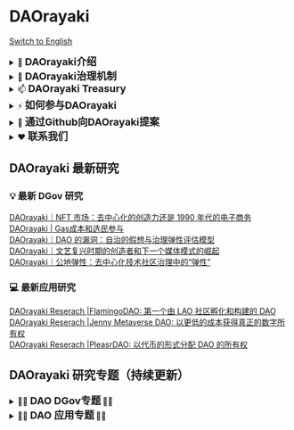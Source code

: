 # DAOrayaki 
[Switch to English](https://github.com/DAOrayaki/DAOrayaki-core/blob/develop/README_EN.md)

<details>
   <summary>  👋 <b> <font size="4">DAOrayaki介绍</font> </b>    </summary>  
   -  
   
   **一个民主治理和所有人都可以利用的公共媒体系统**

   **To empower people，we must decentralization information**

**DAOrayaki** 是一个去中心化的研究者组织和去中心化媒体，通过 DAO的形式去中心化地资助世界各地的研究者进行研究、翻译、分析等工作。**DAOrayaki** 由早期的 DAO 组织 DAOONE 核心成员发起，得到了Dora Factory基础设施的支持。自 2021 年 1 月以来，**DAOrayaki** 的贡献者网络已经深入覆盖了二次方资助、Futarchy、dGov、Moloch、算法治理、可回溯公共物品融资、奥斯特罗姆公共事务治理方法等数十个话题和以太坊生态研究成果。目前，我们已追踪研究53个DAO项目，发表 131 篇文章，普及了去中心化治理的知识和最新进展。

通过 DAO，研究组织和媒体可以打破地域的限制，以社区的方式资助和生产内容。**DAOrayaki**将会通过DAO的形式，构建一个满足人们需求，一个民主治理和所有人都可以利用的公共媒体系统，从而实现真正意义上的去中心化。

</details>

<details>
   <summary>  🔭 <b> <font size="4">DAOrayaki治理机制 </font> </b>    </summary>  
   

以DAO作为资助、研究、传播的组织形式，利用其独特的治理结构和机制来运行生态。读者可以直接资助DAO并参与治理，选举执行团队，制定规则和内容标准，并根据规则激励整个生态系统。

在DAOrayaki早期，委员会采用简单的多数投票机制，投票结果>50%的文章可以发表。目前，DAOrayaki 委员会的投票机制已升级为采用 MolochDAO 的投票机制。
   
   
</details>

   
<details>
   <summary>  📫 <b> <font size="4">DAOrayaki Treasury </font> </b>      </summary>  
   

2021 年 6 月 15 日，DAOrayaki 使用 Dora Factory 提供的基础设施在 BSC 主网上部署名为“DAOrayaki DAO”的 Funder DAO。这是一个基于 Moloch 的 DAO，供成员促进去中心化基金管理、处理新成员申请、提交提案、怒退、资助内容等。考虑到安全及效率，现在，DAOrayaki treasury (Gnosis Safe) 通过多签钱包管理。 DAOrayaki 使用多重签名钱包来协调资助者和研究内容贡献者。

   </details>

   
<details>
   <summary> ⚡ <b> <font size="4">如何参与DAOrayaki </font> </b>      </summary>  
   

#### - 内容贡献 
    
1）cover 与DAO相关的项目
    
2）翻译/原创与DAO治理相关的话题

#### - 话题建议
如果您有感兴趣的话题，希望DAOrayaki的小伙伴进行研究，可以联系我们或者直接在本项目中提交issue.

#### - 社区治理机制讨论与设计
参与DAOrayaki社区治理机制的构建和设计。

#### - 为DAOrayaki捐款
DAOrayaki目前正在gitcoin上申请GRANT，欢迎大家前往捐款。
 
 </details>
   
 <details>
   <summary>  💬 <b> <font size="4"> 通过Github向DAOrayaki提案</font> </b>      </summary>  
    

如果您发现DAOrayaki的过往文章内容已经过时、您有希望DAOrayaki代为研究的内容或者您有一个非常诱人的想法想要告诉DAOrayaki社区，您可以通过Github的issue功能来向社区提议，社区成员会对您的提议认真审核并且讨论。

目前，DAOrayaki github渠道共有四种提议类型可选：
1. Topic Advice。如果你有希望DAOrayaki代为研究的项目、文章或者话题，可以提此类型的issue。
2. Content Outdate。如果您发现往期DAOrayaki的内容已经过时，可以提此类型的issue。
3. Governance Advice。如果关于DAOrayaki的治理，您有一些令人兴奋的想法，可以提此类型的issue。
4. Other Advice。如果您的提议不在以上列表中，您可以提此类型的issue。    

      </details>

    <details>
   <summary>  ❤ <b> <font size="4"> 联系我们</font> </b>   </summary>  
       

官网：https://daorayaki.org     
    
Discord: 点击[链接](https://discord.gg/hR7v3H8K)加入discord社区讨论  
    
Twitter: @orayakida  
    
微信公众号：Dorafactory    
    
微信助手：DAOrayaki-media  
       

</details>

## DAOrayaki 最新研究
### 💡 最新 DGov 研究
[DAOrayaki｜NFT 市场：去中心化的创造力还是 1990 年代的电子商务](https://github.com/DAOrayaki/DAOrayaki-core/blob/develop/2021/2021-Q3/2021-09/daorayaki-nft-shi-chang-qu-zhong-xin-hua-de-chuang-zao-li-huan-shi-1990-nian-dai-de-dian-zi-shang-wu.md)  
[DAOrayaki | Gas成本和选民参与](https://github.com/DAOrayaki/DAOrayaki-core/blob/develop/2021/2021-Q3/2021-09/daorayaki-gascheng-ben-he-xuan-min-can-yu.md)  
[DAOrayaki｜DAO 的漏洞：自治的假想与治理弹性评估模型](https://github.com/DAOrayaki/DAOrayaki-core/blob/develop/2021/2021-Q3/2021-09/daorayaki-dao-de-lou-dong-zi-zhi-de-jia-xiang-yu-zhi-li-dan-xing-ping-gu-mo-xing.md)  
[DAOrayaki｜文艺复兴时期的创造者和下一个媒体模式的崛起](https://github.com/DAOrayaki/DAOrayaki-core/blob/develop/2021/2021-Q3/2021-09/daorayaki-wen-yi-fu-xing-shi-qi-de-chuang-zao-zhe-he-xia-yi-ge-mei-ti-mo-shi-de-jue-qi.md)  
[DAOrayaki｜公地弹性：去中心化技术社区治理中的“弹性”](https://github.com/DAOrayaki/DAOrayaki-core/blob/develop/2021/2021-Q3/2021-09/daorayaki-gong-di-dan-xing-qu-zhong-xin-hua-ji-zhu-she-qu-zhi-li-zhong-de-dan-xing.md)  

### 💻 最新应用研究
[DAOrayaki Reserach |FlamingoDAO: 第一个由 LAO 社区孵化和构建的 DAO](https://github.com/DAOrayaki/DAOrayaki-core/blob/develop/2021/2021-Q3/2021-09/flamingodao.md)  
[DAOrayaki Reserach |Jenny Metaverse DAO: 以更低的成本获得真正的数字所有权](https://github.com/DAOrayaki/DAOrayaki-core/blob/develop/2021/2021-Q3/2021-09/jenny-metaverse-dao.md)  
[DAOrayaki Reserach |PleasrDAO: 以代币的形式分配 DAO 的所有权](https://github.com/DAOrayaki/DAOrayaki-core/blob/develop/2021/2021-Q3/2021-09/pleasrdao.md)  

<!-- [DAOrayaki｜算法治理实验：DAO治理动态、韧性及崩溃](https://daorayaki.org/daorayaki-suan-fa-zhi-li-shi-yan-daozhi-li-dong-tai-ren-xing-ji-beng-kui/)  
[DAOrayaki｜打破媒体第四面墙：观众和创作者的融合](https://daorayaki.org/daorayaki-da-po-mei-ti-di-si-mian-qiang-guan-zhong-he-chuang-zuo-zhe-de-rong-he/)  
[DAOrayaki｜MetaCartel——一个由创建者和运营商构建去中心化应用的生态系统](https://daorayaki.org/metacartel-yi-ge-you-chuang-jian-zhe-he-yun-ying-shang-gou-jian-qu-zhong-xin-hua-ying-yong-de-sheng-tai-xi-tong/) -->

## DAOrayaki 研究专题（持续更新）



<details>
   <summary>  👋🌱 <b> <font size="4">DAO DGov专题</font> </b> 🌱👋     </summary>  
-
   
   
<details>
   <summary> <b> <font size="4">    🌱 DAO的构建与设计 </font> </b>    </summary>  
   
[什么是社区贡献机会（CCO）](https://github.com/DAOrayaki/DAOrayaki-core/blob/develop/2021/2021-Q2/2021-05/shi-yao-shi-she-qu-gong-xian-ji-hui-cco.md)  
[DAO治理中的同构性](https://github.com/DAOrayaki/DAOrayaki-core/blob/develop/2021/2021-Q2/2021-06/daozhi-li-zhong-de-tong-gou-xing.md)  
[8步实现去中心化](https://github.com/DAOrayaki/DAOrayaki-core/blob/develop/2021/2021-Q2/2021-06/8bu-shi-xian-qu-zhong-xin-hua.md)  
[DAOrayaki｜GitcoinDAO 群体思维正在崛起](https://github.com/DAOrayaki/DAOrayaki-core/blob/develop/2021/2021-Q3/2021-08/daorayaki-gitcoindao-qun-ti-si-wei-zheng-zai-jue-qi.md)  
[DAOs的设计再思考：信任与决策权、风险、剩余索取权的分配]()  
[如何DAO化|基于社区贡献机会（CCO）机制的去中心化治理](https://github.com/DAOrayaki/DAOrayaki-core/blob/develop/2021/2021-Q2/2021-05/ru-he-daohua-ji-yu-she-qu-gong-xian-ji-hui-cco-ji-zhi-de-qu-zhong-xin-hua-zhi-li.md)  
[通证工程共享（Token Engineering Commons）：分析权益持有者、通证和治理过程](https://github.com/DAOrayaki/DAOrayaki-core/blob/develop/2021/2021-Q3/2021-08/tong-zheng-gong-cheng-gong-xiang-token-engineering-commons-fen-xi-quan-yi-chi-you-zhe-tong-zheng-he-zhi-li-guo-cheng.md)   
[SourceCred：基于贡献的计算信用工具](https://github.com/DAOrayaki/DAOrayaki-core/blob/develop/2021/2021-Q2/2021-05/sourcecred-ji-yu-gong-xian-de-ji-suan-xin-yong-gong-ju.md)  
[价格与预言机](https://github.com/DAOrayaki/DAOrayaki-core/blob/develop/2021/2021-Q3/2021-08/jie-ge-yu-yu-yan-ji.md)  
[道德作为通证工程共享（Token Engineering Commons）的使命与动机](https://github.com/DAOrayaki/DAOrayaki-core/blob/develop/2021/2021-Q2/2021-05/dao-de-zuo-wei-tong-zheng-gong-cheng-gong-xiang-token-engineering-commons-de-shi-ming-yu-dong-ji.md) 
   
</details>
   
   
<details>
<summary> <b> <font size="4">    🌱 DAO 治理策略 </font> </b>    </summary>  

[DAOrayaki | Gas成本和选民参与](https://github.com/DAOrayaki/DAOrayaki-core/blob/develop/2021/2021-Q3/2021-09/daorayaki-gascheng-ben-he-xuan-min-can-yu.md)  
[DAOrayaki｜PoolHAUS与去中心化流动性供应](https://github.com/DAOrayaki/DAOrayaki-core/blob/develop/2021/2021-Q3/2021-08/daorayaki-poolhausyu-qu-zhong-xin-hua-liu-dong-xing-gong-ying.md)  
[API3 DAO | DAO和质押的意义 Part 1](https://github.com/DAOrayaki/DAOrayaki-core/blob/develop/2021/2021-Q2/2021-04/api3-dao-daohe-zhi-ya-de-yi-yi-part-1.md)  
[D2D：面向去中心化的谈判协议](https://github.com/DAOrayaki/DAOrayaki-core/blob/develop/2021/2021-Q2/2021-06/d2d-mian-xiang-qu-zhong-xin-hua-de-tan-pan-xie-yi.md)  
[联合曲线设计脑洞大全及参数大典](https://github.com/DAOrayaki/DAOrayaki-core/blob/develop/2021/2021-Q2/2021-04/lian-he-qu-xian-she-ji-nao-dong-da-quan-ji-can-shu-da-dian.md)  
[Synthetix：去中心化治理结构](https://github.com/DAOrayaki/DAOrayaki-core/blob/develop/2021/2021-Q2/2021-05/synthetix-qu-zhong-xin-hua-zhi-li-jie-gou.md)  
[DAO 联盟|Open DeFi DAO 治理结构](https://github.com/DAOrayaki/DAOrayaki-core/blob/develop/2021/2021-Q2/2021-05/dao-lian-meng-open-defi-dao-zhi-li-jie-gou.md)  
[有多巴胺分泌的DAO治理协议的综述——引言（2021版）](https://github.com/DAOrayaki/DAOrayaki-core/blob/develop/2021/2021-Q2/2021-05/daoresearch.md)  
   
</details>
   
 
<details>
<summary> <b> <font size="4">🌱 DAO 投票治理 </font> </b>    </summary>  


[DAOrayaki｜Vitalik Buterin：超越代币投票的治理](https://github.com/DAOrayaki/DAOrayaki-core/tree/develop/2021/2021-Q3/2021-08)  
[可选用的DAOs投票机制汇总](https://github.com/DAOrayaki/DAOrayaki-core/blob/develop/2021/2021-Q2/2021-06/ke-xuan-yong-de-daostou-piao-ji-zhi-hui-zong.md)  
[价格敞口和投票权](https://github.com/DAOrayaki/DAOrayaki-core/blob/develop/2021/2021-Q2/2021-06/jie-ge-chang-kou-he-tou-piao-quan.md)  
[去中心化仲裁：Kleros、Aragon、Jur](https://github.com/DAOrayaki/DAOrayaki-core/blob/develop/2021/2021-Q2/2021-06/qu-zhong-xin-hua-zhong-cai-kleros-aragon-jur.md)  
   
</details>

<details>
<summary> <b> <font size="4">🌱 DAO代币治理</font> </b>    </summary>  


[DAOrayaki｜如何利用社交代币实现长期增长](https://github.com/DAOrayaki/DAOrayaki-core/blob/develop/2021/2021-Q3/2021-08/daorayaki-ru-he-li-yong-she-jiao-dai-bi-shi-xian-chang-qi-zeng-chang.md)  
[DAOrayaki | 代币经济学导论]()  
[Farming机制是否代表着代币分配的进步？](https://github.com/DAOrayaki/DAOrayaki-core/blob/develop/2021/2021-Q2/2021-05/farmingji-zhi-shi-fou-dai-biao-zhao-dai-bi-fen-pei-de-jin-bu.md)  
[DAOrayaki｜DAO 国库多元化的范围代币](https://github.com/DAOrayaki/DAOrayaki-core/blob/develop/2021/2021-Q3/2021-08/dao-guo-ku-duo-yuan-hua-de-fan-wei-dai-bi.md)   
[DAO 通过财政多元化为下一个加密冬天做准备](https://github.com/DAOrayaki/DAOrayaki-core/blob/develop/2021/2021-Q3/2021-07/dao-tong-guo-cai-zheng-duo-yuan-hua-wei-xia-yi-ge-jia-mi-dong-tian-zuo-zhun-bei.md)   
[DAOrayaki| DAO：扩展资本协调能力]()   
[Social token与DAO思潮下微观经济体的崛起](https://github.com/DAOrayaki/DAOrayaki-core/blob/develop/2021/2021-Q2/2021-05/social-tokenyu-daosi-chao-xia-wei-guan-jing-ji-ti-de-jue-qi.md)   
[$WORK 奖励、利益相关者经济学和就业共享的代币化](https://github.com/DAOrayaki/DAOrayaki-core/blob/develop/2021/2021-Q3/2021-07/work-jiang-li-li-yi-xiang-guan-zhe-jing-ji-xue-he-jiu-ye-gong-xiang-de-dai-bi-hua.md)   
[海外最新研讨：数字货币与货币体系的未来](https://github.com/DAOrayaki/DAOrayaki-core/blob/develop/2021/2021-Q2/2021-06/hai-wai-zui-xin-yan-tao-shu-zi-huo-bi-yu-huo-bi-ti-xi-de-wei-lai.md)   
   
 </details>


   
 <details>
<summary> <b> <font size="4">🌱 DAO治理攻击</font> </b>    </summary>  

[DAOrayaki｜DAO 的漏洞：自治的假想与治理弹性评估模型](https://github.com/DAOrayaki/DAOrayaki-core/blob/develop/2021/2021-Q3/2021-09/daorayaki-dao-de-lou-dong-zi-zhi-de-jia-xiang-yu-zhi-li-dan-xing-ping-gu-mo-xing.md)   
[DAOrayaki｜公地弹性：去中心化技术社区治理中的“弹性”](https://github.com/DAOrayaki/DAOrayaki-core/blob/develop/2021/2021-Q3/2021-09/daorayaki-gong-di-dan-xing-qu-zhong-xin-hua-ji-zhu-she-qu-zhi-li-zhong-de-dan-xing.md)   
[DAOrayaki｜算法治理实验：DAO治理动态、韧性及崩溃](https://github.com/DAOrayaki/DAOrayaki-core/blob/develop/2021/2021-Q3/2021-09/daorayaki-suan-fa-zhi-li-shi-yan-daozhi-li-dong-tai-ren-xing-ji-beng-kui.md)   
[DAOrayaki ｜加密市场操纵：威科夫方法及模式](https://github.com/DAOrayaki/DAOrayaki-core/blob/develop/2021/2021-Q3/2021-07/daorayaki-jia-mi-shi-chang-cao-zong-wei-ke-fu-fang-fa-ji-mo-shi.md)   
[DAOrayaki ｜加密货币里的吸血鬼攻击](https://github.com/DAOrayaki/DAOrayaki-core/blob/develop/2021/2021-Q3/2021-07/daorayaki-jia-mi-huo-bi-li-de-xi-xie-gui-gong-ji.md)   
[全面综述：女巫攻击和防御方法](https://github.com/DAOrayaki/DAOrayaki-core/blob/develop/2021/2021-Q3/2021-07/quan-mian-zong-shu-nu-wu-gong-ji-he-fang-yu-fang-fa.md)    
[依靠钱包追踪鲸鱼活动](https://github.com/DAOrayaki/DAOrayaki-core/blob/develop/2021/2021-Q3/2021-07/yi-kao-qian-bao-zhui-zong-jing-yu-huo-dong.md)   
[二次方融资（Quadratic Funding）的攻击与防守](https://github.com/DAOrayaki/DAOrayaki-core/blob/develop/2021/2021-Q2/2021-05/er-ci-fang-rong-zi-quadratic-funding-de-gong-ji-yu-fang-shou.md)   
[一份​前瞻性暂停使用The DAO的呼吁（2016.5.27）](https://github.com/DAOrayaki/DAOrayaki-core/blob/develop/2021/2021-Q2/2021-05/yi-fen-qian-zhan-xing-zan-ting-shi-yong-the-daode-hu-xu-2016-5-27.md)   
    
 </details>

 <details>
<summary> <b> <font size="4">🌱 二次方投票、融资资助</font> </b>    </summary>  

    
[DAOrayaki｜二次方投票与公共物品](https://github.com/DAOrayaki/DAOrayaki-core/blob/develop/2021/2021-Q3/2021-07/daorayaki-er-ci-fang-tou-piao-yu-gong-gong-wu-pin.md)  
[二次方投票和区块链治理](https://github.com/DAOrayaki/DAOrayaki-core/blob/develop/2021/2021-Q3/2021-07/er-ci-fang-tou-piao-he-qu-kuai-lian-zhi-li.md)  
[DAOrayaki｜关于改善配对协调补贴的一个方法探讨](https://github.com/DAOrayaki/DAOrayaki-core/blob/develop/2021/2021-Q3/2021-08/daorayaki-guan-yu-gai-shan-pei-dui-xie-diao-bu-tie-de-yi-ge-fang-fa-tan-tao.md)  
[二次方投票：机制设计如何使民主激进化](https://github.com/DAOrayaki/DAOrayaki-core/blob/develop/2021/2021-Q3/2021-08/er-ci-fang-tou-piao-ji-zhi-she-ji-ru-he-shi-min-zhu-ji-jin-hua.md)  
[「激进市场」和二次方投票 | 用市场本身去监管市场](https://github.com/DAOrayaki/DAOrayaki-core/blob/develop/2021/2021-Q2/2021-05/quadratic-voting.md)  
[二次方资助V2协议:链上反女巫、公平性和可扩展性](https://github.com/DAOrayaki/DAOrayaki-core/blob/develop/2021/2021-Q3/2021-07/er-ci-fang-zi-zhu-v2xie-yi-lian-shang-fan-nu-wu-gong-ping-xing-he-ke-kuo-zhan-xing.md)  
[Dora Factory Eric Zhang：使用累进税系统提高二次方资助的公平性](https://github.com/DAOrayaki/DAOrayaki-core/blob/develop/2021/2021-Q2/2021-06/dora-factory-eric-zhang-shi-yong-lei-jin-shui-xi-tong-ti-gao-er-ci-fang-zi-zhu-de-gong-ping-xing.md)  
[二次方融资（Quadratic Funding）的攻击与防守](https://github.com/DAOrayaki/DAOrayaki-core/blob/develop/2021/2021-Q2/2021-05/er-ci-fang-rong-zi-quadratic-funding-de-gong-ji-yu-fang-shou.md)  
[Quadratic Voting and Funding at ETH Hackathon Beijing](https://github.com/DAOrayaki/DAOrayaki-core/blob/develop/2021/2021-Q2/2021-05/quadratic-voting-and-funding-at-eth-hackathon-beijing.md)  
[社会实验 | 让社区资助爆发巨大能量，当二次方投票遇上黑客马拉松](https://github.com/DAOrayaki/DAOrayaki-core/blob/develop/2021/2021-Q2/2021-05/quadratic-voting-2.md)  

</details>

<details>
<summary> <b> <font size="4">🌱 预测市场</font> </b>    </summary>  

  
[预测市场的力量](https://github.com/DAOrayaki/DAOrayaki-core/blob/develop/2021/2021-Q2/2021-05/yu-ce-shi-chang-de-li-liang.md)  
[万字解读| Upshot One 对等预测协议](https://github.com/DAOrayaki/DAOrayaki-core/blob/develop/2021/2021-Q2/2021-05/mo-zi-jie-du-upshot-one-dui-deng-yu-ce-xie-yi.md)  
[买单投票：一种新型的混合代币投票/Futarchy](https://github.com/DAOrayaki/DAOrayaki-core/blob/develop/2021/2021-Q3/2021-09/mai-dan-tou-piao-yi-chong-xin-xing-de-hun-he-dai-bi-tou-piao-futarchy.md)  
[DAOrayaki｜针对高度不可能事件押注的预测市场设计](https://github.com/DAOrayaki/DAOrayaki-core/blob/develop/2021/2021-Q3/2021-08/zhen-dui-gao-du-bu-ke-neng-shi-jian-ya-zhu-de-yu-ce-shi-chang-she-ji.md)  
[Futarchy | 价值投票，对赌信仰，用钱说话，口说无凭](https://github.com/DAOrayaki/DAOrayaki-core/blob/develop/2021/2021-Q2/2021-05/futarchy.md)  
[基于 Futarchy治理的案例：Amoveo、Tezos、Gnosis](https://github.com/DAOrayaki/DAOrayaki-core/blob/develop/2021/2021-Q3/2021-07/untitled.md)  
[罗宾·汉森经典论文（一）|Futarchy：我们应该价值投票、对赌信仰吗？](https://github.com/DAOrayaki/DAOrayaki-core/blob/develop/2021/2021-Q2/2021-04/luo-bin-yi-sen-jing-dian-lun-wen-yi-futarchy-wo-men-ying-gai-jie-zhi-tou-piao-dui-du-xin-yang-ma.md)  
[罗宾·汉森经典论文（二）|Futarchy：我们应该价值投票、对赌信仰吗？](https://github.com/DAOrayaki/DAOrayaki-core/blob/develop/2021/2021-Q2/2021-05/luo-bin-yi-sen-jing-dian-lun-wen-er-futarchy-wo-men-ying-gai-jie-zhi-tou-piao-dui-du-xin-yang-ma.md)  
[罗宾·汉森经典论文（三）|Futarchy：工程设计25个问题](https://github.com/DAOrayaki/DAOrayaki-core/blob/develop/2021/2021-Q2/2021-04/luo-bin-yi-sen-jing-dian-lun-wen.md)  
[罗宾·汉森经典论文（四）|Futarchy：工程设计25个问题](https://github.com/DAOrayaki/DAOrayaki-core/blob/develop/2021/2021-Q2/2021-05/luo-bin-yi-sen-jing-dian-lun-wen-si-futarchy-gong-cheng-she-ji-25ge-wen-ti.md)  

 </details>
   
 
<details>
<summary> <b> <font size="4">🌱 公共物品、奥斯特罗姆</font> </b>    </summary>  


[DAOrayaki｜连续性公共物品资助](https://github.com/DAOrayaki/DAOrayaki-core/blob/develop/2021/2021-Q3/2021-08/daorayaki-lian-xu-xing-gong-gong-wu-pin-zi-zhu.md)  
[可追溯公共物品融资](https://github.com/DAOrayaki/DAOrayaki-core/blob/develop/2021/2021-Q3/2021-08/ke-zhui-su-gong-gong-wu-pin-rong-zi.md)  
[DAOrayaki｜二次方投票与公共物品](https://github.com/DAOrayaki/DAOrayaki-core/blob/develop/2021/2021-Q3/2021-07/daorayaki-er-ci-fang-tou-piao-yu-gong-gong-wu-pin.md)  
[“可追溯公共物品融资”进展分析](https://github.com/DAOrayaki/DAOrayaki-core/blob/develop/2021/2021-Q3/2021-08/ke-zhui-su-gong-gong-wu-pin-rong-zi-jin-zhan-fen-xi.md)   
[DAOrayaki｜公地弹性：去中心化技术社区治理中的“弹性”](https://github.com/DAOrayaki/DAOrayaki-core/blob/develop/2021/2021-Q3/2021-09/daorayaki-gong-di-dan-xing-qu-zhong-xin-hua-ji-zhu-she-qu-zhi-li-zhong-de-dan-xing.md)  
[自动化奥斯特罗姆（Ostrom）以实现有效的DAO管理](https://github.com/DAOrayaki/DAOrayaki-core/blob/develop/2021/2021-Q2/2021-06/zi-dong-hua-ao-si-te-luo-mu-ostrom-yi-shi-xian-you-xiao-de-daoguan-li.md)  
[公共事务的治理之道：集体行动制度的演进【美】埃莉诺·奥斯特罗姆（Elinor Ostrom）](https://github.com/DAOrayaki/DAOrayaki-core/blob/develop/2021/2021-Q2/2021-06/untitled-3.md)  
[Hackers & Painters, Open Source Projects, NFTs, and Simplified Harberger Tax](https://github.com/DAOrayaki/DAOrayaki-core/blob/develop/2021/2021-Q2/2021-04/hackers-painters-open-source-projects-nfts-and-simplified-harberger-tax.md)   
[Moloch DAO系列一 | 博弈论：利用分布式自治组织战胜公地悲剧](https://github.com/DAOrayaki/DAOrayaki-core/blob/develop/2021/2021-Q2/2021-05/molochdaov1.md)   

</details>
   
<details>
<summary> <b> <font size="4">🌱 NFT、NFT DAO </font> </b>    </summary>     

   
[极客与画家 | 开源项目、NFT和简化的哈伯格税](https://github.com/DAOrayaki/DAOrayaki-core/blob/develop/2021/2021-Q2/2021-04/hackerandpainter.md)  
[DAOrayaki｜全面概述NFT DAOs 的出现]()  
[价格发现的艺术，嵌套的策展市场，当联合曲线遇到NFT](https://github.com/DAOrayaki/DAOrayaki-core/blob/develop/2021/2021-Q2/2021-04/bonding-curve-and-nft-pricing.md)  
[策展市场|一种构建联合关注网络的机制](https://github.com/DAOrayaki/DAOrayaki-core/blob/develop/2021/2021-Q2/2021-05/ce-zhan-shi-chang-yi-chong-gou-jian-lian-he-guan-zhu-wang-luo-de-ji-zhi.md)  
[DAOrayaki｜NFT 市场：去中心化的创造力还是 1990 年代的电子商务](https://github.com/DAOrayaki/DAOrayaki-core/blob/develop/2021/2021-Q3/2021-09/daorayaki-nft-shi-chang-qu-zhong-xin-hua-de-chuang-zao-li-huan-shi-1990-nian-dai-de-dian-zi-shang-wu.md)  
   
</details>
   
 <details>
<summary> <b> <font size="4">🌱 DAO 行业发展 </font> </b>    </summary>       


[DAOrayaki首发| SEC.gov代币安全港提案2.0](https://github.com/DAOrayaki/DAOrayaki-core/blob/develop/2021/2021-Q2/2021-04/token-safe-harbor2-0.md)   
[加密技术的全面论述—开放金融系统](https://github.com/DAOrayaki/DAOrayaki-core/blob/develop/2021/2021-Q3/2021-08/jia-mi-ji-zhu-de-quan-mian-lun-shu-kai-fang-jin-rong-xi-tong.md)  
[DAO与全球经济秩序｜加密圈生态技术](https://github.com/DAOrayaki/DAOrayaki-core/blob/develop/2021/2021-Q2/2021-06/daoyu-quan-qiu-jing-ji-zhi-xu-jia-mi-quan-sheng-tai-ji-zhu.md)  
[DAO与全球经济秩序｜新自由主义的黄昏](https://github.com/DAOrayaki/DAOrayaki-core/blob/develop/2021/2021-Q2/2021-06/daoyu-quan-qiu-jing-ji-zhi-xu-xin-zi-you-zhu-yi-de-huang-hun.md)  
 [元数据、数据堆栈、数据目录3.0](https://github.com/DAOrayaki/DAOrayaki-core/blob/develop/2021/2021-Q3/2021-08/yuan-shu-ju-shu-ju-dui-zhan-shu-ju-mu-lu-3-0.md)  
[去中心化自治组织行业发展月报（2021.6）](https://github.com/DAOrayaki/DAOrayaki-core/blob/develop/2021/2021-Q3/2021-07/qu-zhong-xin-hua-zi-zhi-zu-zhi-xing-ye-fa-zhan-yue-bao-2021-6.md)  
[一文了解 Dora Factory 1.0](https://github.com/DAOrayaki/DAOrayaki-core/blob/develop/2021/2021-Q2/2021-05/dorafactory1-0.md)  
[DAOrayaki Research |全方位解析DAOhaus治理机制(ENG&CHN)](https://github.com/DAOrayaki/DAOrayaki-core/blob/develop/2021/2021-Q2/2021-05/quan-fang-wei-jie-xi-daohauszhi-li-ji-zhi.md)   
[DAOrayaki | DeFi无缝集成全球最性感资产—BTC，特斯拉和茅台](https://github.com/DAOrayaki/DAOrayaki-core/blob/develop/2021/2021-Q2/2021-05/defi-lego.md)  
[DAOrayaki｜最受热捧的合成资产平台之间区别](https://github.com/DAOrayaki/DAOrayaki-core/blob/develop/2021/2021-Q3/2021-08/daorayaki-zui-shou-re-peng-de-he-cheng-zi-chan-ping-tai-zhi-jian-qu-bie.md)  
[DAOrayaki—Rebase大学DAO研究奖学金宣布设立！](https://github.com/DAOrayaki/DAOrayaki-core/blob/develop/2021/2021-Q2/2021-04/daorayaki-rebaseda-xue-daoyan-jiu-jiang-xue-jin-xuan-bu-she-li.md)  
[「首个Futarchy辩论投票实验」我们都是“缸中之脑”，虚拟空间的资产和实体资产数字化，未来哪个价值更大？](https://github.com/DAOrayaki/DAOrayaki-core/blob/develop/2021/2021-Q2/2021-04/futarchy-debate-3.md)  
[DAOrayaki Committee投票机制升级](https://github.com/DAOrayaki/DAOrayaki-core/blob/develop/2021/2021-Q2/2021-04/daorayakivoting.md)  
[深度回顾币安智能链BSC Grant HackerLink第一期](https://github.com/DAOrayaki/DAOrayaki-core/blob/develop/2021/2021-Q2/2021-04/review-bsc-grant-round1.md)   
[波卡生态DAO-as-a-Service基础设施Dora Factory完成两轮融资](https://github.com/DAOrayaki/DAOrayaki-core/blob/develop/2021/2021-Q2/2021-05/fundraising.md)   
[Muse Museum率先加入DAOrayaki Funders MolochDAO并开展联合研究](https://github.com/DAOrayaki/DAOrayaki-core/blob/develop/2021/2021-Q2/2021-06/muse-museumlu-xian-jia-ru-daorayaki-funders-molochdaobing-kai-zhan-lian-he-yan-jiu.md)   
   
</details>
    
 <details>
<summary> <b> <font size="4">🌱 DAO 媒体 </font> </b>    </summary>       
    

[DAOrayaki｜打破媒体第四面墙：观众和创作者的融合](https://github.com/DAOrayaki/DAOrayaki-core/blob/develop/2021/2021-Q3/2021-09/daorayaki-da-po-mei-ti-di-si-mian-qiang-guan-zhong-he-chuang-zuo-zhe-de-rong-he.md)   
[DAOrayaki｜去中心化媒体：web 3.0时代民主、隐私与价值共享的机遇](https://github.com/DAOrayaki/DAOrayaki-core/blob/develop/2021/2021-Q3/2021-09/daorayaki-qu-zhong-xin-hua-mei-ti-web-3-0shi-dai-min-zhu-yin-si-yu-jie-zhi-gong-xiang-de-ji-yu.md)   
[DAOrayaki｜文艺复兴时期的创造者和下一个媒体模式的崛起](https://github.com/DAOrayaki/DAOrayaki-core/blob/develop/2021/2021-Q3/2021-09/daorayaki-wen-yi-fu-xing-shi-qi-de-chuang-zao-zhe-he-xia-yi-ge-mei-ti-mo-shi-de-jue-qi.md)   
   
</details>
    
</details>
    
<details>
   <summary>  👋🌱 <b> <font size="4">DAO 应用专题</font> </b> 🌱👋     </summary>  
 -  
   
   
<details>
   <summary>  <b> <font size="4"> 🔭 DAO操作系统/基础设施</font> </b>  </summary>    

[DAOrayaki Research | SubDAO(ENG&CHN) - DAOrayaki](https://github.com/DAOrayaki/DAOrayaki-core/blob/develop/2021/2021-Q2/2021-04/daorayaki-research-basketdao-eng-chn-daorayakidaorayakiread-more-posts-by-this-author.md)   
[DuckDAO&Dora Factory： 为开源项目赋能](https://github.com/DAOrayaki/DAOrayaki-core/blob/develop/2021/2021-Q2/2021-04/duckdao-dora-factory.md)   
[DAOMaker: 代币化的创业孵化器和募资平台](https://github.com/DAOrayaki/DAOrayaki-core/blob/develop/2021/2021-Q2/2021-05/daomaker-dai-bi-hua-de-chuang-ye-fu-hua-qi-he-mu-zi-ping-tai.md)   
[Alchemy：预算、协作和DAO管理的去中心化应用程序](https://github.com/DAOrayaki/DAOrayaki-core/blob/develop/2021/2021-Q2/2021-06/alchemy-yu-suan-xie-zuo-he-daoguan-li-de-qu-zhong-xin-hua-ying-yong-cheng-xu.md)   
[全面解读｜Colony v2：有效降低市场交易成本的DAO基础设施](https://github.com/DAOrayaki/DAOrayaki-core/blob/develop/2021/2021-Q2/2021-06/quan-mian-jie-du-colony-v2-you-xiao-jiang-di-shi-chang-jiao-yi-cheng-ben-de-daoji-chu-she-shi.md)  
   
</details>
   
<details>
   <summary>  <b> <font size="4"> 🔭 协议DAO</font> </b>  </summary>    
   

[DAOrayaki Research | ElasticDAO(ENG&CHN) - DAOrayaki](https://github.com/DAOrayaki/DAOrayaki-core/blob/develop/2021/2021-Q2/2021-04/daorayaki-research-basketdao-eng-chn-daorayaki-2.md)  
[DAOrayaki Research | DeGate(ENG&CHN) - DAOrayaki](https://github.com/DAOrayaki/DAOrayaki-core/blob/develop/2021/2021-Q2/2021-04/daorayaki-research-basketdao-eng-chn-daorayaki-3.md)  
[DAOrayaki Research | BasketDAO(ENG&CHN) - DAOrayaki](https://github.com/DAOrayaki/DAOrayaki-core/blob/develop/2021/2021-Q2/2021-04/daorayaki-research-basketdao-eng-chn-daorayaki.md)  
[DAOrayaki Research |The APIS(ENG&CHN) - DAOrayaki](https://github.com/DAOrayaki/DAOrayaki-core/blob/develop/2021/2021-Q2/2021-04/daorayaki-research-boson-protocol-eng-chn-daorayaki.md)  
[DAOrayaki Research |Boson Protocol(ENG&CHN) - DAOrayaki](https://github.com/DAOrayaki/DAOrayaki-core/blob/develop/2021/2021-Q2/2021-04/daorayaki-research.md)  
[BarnBridge: 用于对冲收益率敏感性和市场价格的波动衍生品协议](https://github.com/DAOrayaki/DAOrayaki-core/blob/develop/2021/2021-Q2/2021-06/barnbridge-yong-yu-dui-chong-shou-yi-lu-min-gan-xing-he-shi-chang-jie-ge-de-bo-dong-yan-sheng-pin-xie-yi.md)   
[Orca Protocol：轻量级的社区铸造和管理平台](https://github.com/DAOrayaki/DAOrayaki-core/blob/develop/2021/2021-Q2/2021-06/orca-protocol-qing-liang-ji-de-she-qu-zhu-zao-he-guan-li-ping-tai.md)    
[District0x：一个去中心化的市场网络](https://github.com/DAOrayaki/DAOrayaki-core/blob/develop/2021/2021-Q3/2021-07/district0x-yi-ge-qu-zhong-xin-hua-de-shi-chang-wang-luo.md)   
[DAOrayaki｜ECONOMIC SPACE AGENCY ：后资本主义经济表达的协议](https://github.com/DAOrayaki/DAOrayaki-core/tree/develop/2021/2021-Q3/2021-08)   

</details>
   
<details>
   <summary>  <b> <font size="4"> 🔭 投资DAO</font> </b>  </summary>    
     

[DAOrayaki研究｜MolochDAO v1、v2、v3](https://github.com/DAOrayaki/DAOrayaki-core/blob/develop/2021/2021-Q2/2021-06/daorayakiyan-jiu-molochdao-v1-v2-v3.md)    
[Venture DAO生态系统概述](https://github.com/DAOrayaki/DAOrayaki-core/blob/develop/2021/2021-Q3/2021-09/venture-daosheng-tai-xi-tong-gai-shu.md)   
   
</details>
 
 <details>
   <summary>  <b> <font size="4"> 🔭 Grant DAO</font> </b>  </summary>    
    

[DAOrayaki Reserach | ETHDenver& SporkDAO ：黑客马拉松和去中心化区块链应用孵化器](https://github.com/DAOrayaki/DAOrayaki-core/blob/develop/2021/2021-Q2/2021-06/daorayaki-reserach-ethdenver-sporkdao-hei-ke-ma-la-song-he-qu-zhong-xin-hua-qu-kuai-lian-ying-yong-fu-hua-qi.md)   
[全方位解读PANVALA：去中心化的以太坊资助](https://github.com/DAOrayaki/DAOrayaki-core/blob/develop/2021/2021-Q3/2021-07/quan-fang-wei-jie-du-panvala-qu-zhong-xin-hua-de-yi-tai-fang-zi-zhu.md)  

</details>
   
 <details>
   <summary>  <b> <font size="4"> 🔭 社交社区DAO</font> </b>  </summary>       

    
[DAOrayakiResearch|Subsocial(ENG&CHN) - DAOrayaki](https://github.com/DAOrayaki/DAOrayaki-core/blob/develop/2021/2021-Q2/2021-04/daorayaki-research-elasticdao-eng-chn-daorayaki.md)  
[详解Radicle：去中心化社区的代码协作基础设施](https://github.com/DAOrayaki/DAOrayaki-core/blob/develop/2021/2021-Q2/2021-06/xiang-jie-radicle-qu-zhong-xin-hua-she-qu-de-dai-ma-xie-zuo-ji-chu-she-shi.md)   
[Mastodon: 一个开源、去中心化的社交媒体平台](https://github.com/DAOrayaki/DAOrayaki-core/blob/develop/2021/2021-Q3/2021-07/mastodon-yi-ge-kai-yuan-qu-zhong-xin-hua-de-she-jiao-mei-ti-ping-tai.md)   
[Keep3r : 去中心化协作服务网络](https://github.com/DAOrayaki/DAOrayaki-core/blob/develop/2021/2021-Q3/2021-08/keep3r-qu-zhong-xin-hua-xie-zuo-fu-wu-wang-luo.md)   
[MINDS：不同于Facebook的社交网络平台](https://github.com/DAOrayaki/DAOrayaki-core/blob/develop/2021/2021-Q3/2021-08/minds-bu-tong-yu-facebookde-she-jiao-wang-luo-ping-tai.md)    
[Steemit(STEEM): 基于区块链的激励性社交媒体平台](https://github.com/DAOrayaki/DAOrayaki-core/blob/develop/2021/2021-Q3/2021-08/steemit-steem-ji-yu-qu-kuai-lian-de-ji-li-xing-she-jiao-mei-ti-ping-tai.md)   
    
</details>
   
 <details>
   <summary>  <b> <font size="4"> 🔭 媒体DAO</font> </b>  </summary>       
   
[Dora Factory支持去中心化DAO研究组织DAOrayaki](https://github.com/DAOrayaki/DAOrayaki-core/blob/develop/2021/2021-Q2/2021-05/dao-media.md)  
    
</details>
   
 <details>
   <summary>  <b> <font size="4"> 🔭 收藏DAO</font> </b>  </summary>          
 

[DAOrayaki Reserach |FlamingoDAO: 第一个由 LAO 社区孵化和构建的 DAO](https://github.com/DAOrayaki/DAOrayaki-core/blob/develop/2021/2021-Q3/2021-09/flamingodao.md)   
[DAOrayaki Reserach |Jenny Metaverse DAO: 以更低的成本获得真正的数字所有权](https://github.com/DAOrayaki/DAOrayaki-core/blob/develop/2021/2021-Q3/2021-09/jenny-metaverse-dao.md)   
[DAOrayaki｜Loot: 从文本文件到完全去中心化的社区](https://github.com/DAOrayaki/DAOrayaki-core/blob/develop/2021/2021-Q3/2021-09/loot-from-a-text-file-to-a-fully-decentralized-community.md)   
[DAOrayaki｜MetaCartel——一个由创建者和运营商构建去中心化应用的生态系统](https://github.com/DAOrayaki/DAOrayaki-core/blob/develop/2021/2021-Q3/2021-09/metacartel-yi-ge-you-chuang-jian-zhe-he-yun-ying-shang-gou-jian-qu-zhong-xin-hua-ying-yong-de-sheng-tai-xi-tong.md)   
[DAOrayaki Reserach |PleasrDAO: 以代币的形式分配 DAO 的所有权](https://github.com/DAOrayaki/DAOrayaki-core/blob/develop/2021/2021-Q3/2021-09/pleasrdao.md)   
    
</details>

<details>
   <summary>  <b> <font size="4"> 🔭 服务DAO</font> </b>  </summary>     
   

[DAOrayaki Research |Cere Network(ENG&CHN) - DAOrayaki](https://github.com/DAOrayaki/DAOrayaki-core/blob/develop/2021/2021-Q2/2021-04/daorayaki-research-boson-protocol-eng-chn-daorayaki-2.md)   
[DAOrayaki Research |Alchemy：区块链开发者工具平台(ENG&CHN)](https://github.com/DAOrayaki/DAOrayaki-core/blob/develop/2021/2021-Q2/2021-05/daorayaki-research-the-apis-eng-chn-2.md)   
[DAOrayaki Research |GovenorDAO：治理即服务(ENG&CHN)](https://github.com/DAOrayaki/DAOrayaki-core/blob/develop/2021/2021-Q2/2021-05/daorayaki-research-the-apis-eng-chn.md)   
[Govbase: 在线治理项目管理平台](https://github.com/DAOrayaki/DAOrayaki-core/blob/develop/2021/2021-Q2/2021-06/govbase-zai-xian-zhi-li-xiang-mu-guan-li-ping-tai.md)   
[RabbitHole：使用去中心化应用程序赚取奖励](https://github.com/DAOrayaki/DAOrayaki-core/blob/develop/2021/2021-Q2/2021-06/rabbithole-shi-yong-qu-zhong-xin-hua-ying-yong-cheng-xu-zhuan-qu-jiang-li.md)   
[Idavoll Network: DAO基础设施和服务提供商](https://github.com/DAOrayaki/DAOrayaki-core/blob/develop/2021/2021-Q3/2021-07/idavoll-network-daoji-chu-she-shi-he-fu-wu-ti-gong-shang.md)   
[API3 DAOv1：Decentralized APIs for Web 3.0](https://github.com/DAOrayaki/DAOrayaki-core/blob/develop/2021/2021-Q3/2021-08/api3-daov1-decentralized-apis-for-web-3-0.md)   
   
</details>
 
<details>
   <summary>  <b> <font size="4"> 🔭 Treasury DAO</font> </b>  </summary>     
   

[详解Gnosis Safe: 灵活、安全的数字资产管理工具](https://github.com/DAOrayaki/DAOrayaki-core/blob/develop/2021/2021-Q2/2021-06/xiang-jie-gnosis-safe-ling-huo-an-quan-de-shu-zi-zi-chan-guan-li-gong-ju.md)   
[Parcel: 简化DAO的加密货币资金管理](https://github.com/DAOrayaki/DAOrayaki-core/blob/develop/2021/2021-Q2/2021-06/parcel-jian-hua-daode-jia-mi-huo-bi-zi-jin-guan-li.md)   
[Coordinape: 为DAO提供去中心化的薪资管理](https://github.com/DAOrayaki/DAOrayaki-core/blob/develop/2021/2021-Q2/2021-06/coordinape-decentralized-payroll-management-for-daos.md) 
   
</details>
   
<details>
   <summary>  <b> <font size="4"> 🔭 DAO工具</font> </b>  </summary>     
   
[DoraID — 通用去中心化身份和Staking机制](https://github.com/DAOrayaki/DAOrayaki-core/blob/develop/2021/2021-Q2/2021-04/doraid.md)   
[Boardroom: 通用治理仪表盘与SDK](https://github.com/DAOrayaki/DAOrayaki-core/blob/develop/2021/2021-Q2/2021-06/boardroom-tong-yong-zhi-li-yi-biao-pan-yu-sdk.md)   
[OpenLaw：自动化法律协议](https://github.com/DAOrayaki/DAOrayaki-core/blob/develop/2021/2021-Q2/2021-06/openlaw-zi-dong-hua-fa-lu-xie-yi.md)   
[Tally: 链上治理仪表盘](https://github.com/DAOrayaki/DAOrayaki-core/blob/develop/2021/2021-Q2/2021-06/tally-lian-shang-zhi-li-yi-biao-pan.md)   
[详解Vocdoni: 去中心化的投票系统](https://github.com/DAOrayaki/DAOrayaki-core/blob/develop/2021/2021-Q2/2021-06/xiang-jie-vocdoni-qu-zhong-xin-hua-de-tou-piao-xi-tong.md)   
[Commonwealth: 面向代币社区的讨论、众筹、治理工具](https://github.com/DAOrayaki/DAOrayaki-core/blob/develop/2021/2021-Q3/2021-07/commonwealth-mian-xiang-dai-bi-she-qu-de-tao-lun-zhong-chou-zhi-li-gong-ju.md)   
[Sybil: 用于发现委托的治理工具](https://github.com/DAOrayaki/DAOrayaki-core/blob/develop/2021/2021-Q3/2021-07/untitled-4.md)   
[CurveLabs: 为分布式经济设计控制论解决方案](https://github.com/DAOrayaki/DAOrayaki-core/blob/develop/2021/2021-Q3/2021-07/untitled-5.md)   

</details>
   
<details>
   <summary>  <b> <font size="4"> 🔭 DeFi DAO</font> </b>  </summary>       

   
[Badger: 加速比特币在DeFi中的发展](https://github.com/DAOrayaki/DAOrayaki-core/blob/develop/2021/2021-Q2/2021-06/badger-jia-su-bi-te-bi-zai-defizhong-de-fa-zhan.md)   
[Finane.vote: 民主化DeFi.](https://github.com/DAOrayaki/DAOrayaki-core/blob/develop/2021/2021-Q3/2021-07/finane-vote-min-zhu-hua-defi.md)   
[BanklessDAO: 无银行革命](https://github.com/DAOrayaki/DAOrayaki-core/blob/develop/2021/2021-Q3/2021-09/banklessdao.md)   

   </details>
   
</details>
<!-- 
## 本项目内容组织方式

#### 分支
DAOrayaki共有两个分支：

* 主分支（main）   
存储已发布的正式内容

* 工作分支（develop）   
存储正在编写和审核的内容，审核通过后的文章将会被合并到主分支中。

#### 目录结构
按照日期划分，如2021年第一季度中，2021年7月21日的任务将会被放到以下文件夹下：
```
content/2021/2021-Q1/2021-07-21
```

文件命名用日期 + <项目名称/文章名称>方式命名,非法字符如 ：用 _ 代替，如

```
2021-07-21-Quadratic voting_ How mechanism design can radicalize democracy
```
 -->
<!-- ## 如何参与DAOrayaki
### 内容贡献
1）cover 与DAO相关的项目  
2）翻译/原创与DAO治理相关的话题  
联系：可直接@DAOctor /或搜索DAOrayaki-media

### 社区治理机制讨论与设计

微信：可直接@DAOrayaki /或搜索DAOrayaki-media  

关于DAOrayki的详细介绍请参考 [wiki](../../wiki) -->
